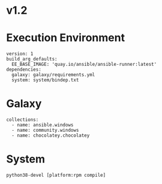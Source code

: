 # v1.2
# Execution Environment
```
version: 1
build_arg_defaults:
  EE_BASE_IMAGE: 'quay.io/ansible/ansible-runner:latest'
dependencies:
  galaxy: galaxy/requirements.yml
  system: system/bindep.txt
```
# Galaxy
```
collections:
  - name: ansible.windows
  - name: community.windows
  - name: chocolatey.chocolatey
```
# System
```
python38-devel [platform:rpm compile]
```